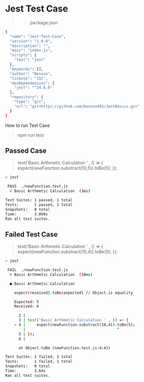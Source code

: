 # Jest Test Case

>>package.json
```bash
{
  "name": "Jest-Test-Case",
  "version": "1.0.0",
  "description": "",
  "main": "index.js",
  "scripts": {
    "test": "jest"
  },
  "keywords": [],
  "author": "Benson",
  "license": "ISC",
  "devDependencies": {
    "jest": "^24.8.0"
  },
  "repository": {
    "type": "git",
    "url": "git+https://github.com/bensond92/JestBasics.git"
  }
}

```
How to run Test Case
> npm run test

## Passed Case
>test('Basic Arthmetic Calculation ' , () => {
    expect(newFunction.substract(10,5)).toBe(5);
});

```bash
> jest

 PASS  ./newFunction.test.js
  √ Basic Arthmetic Calculation  (3ms)

Test Suites: 1 passed, 1 total
Tests:       1 passed, 1 total
Snapshots:   0 total
Time:        3.098s
Ran all test suites.
```


## Failed Test Case
>test('Basic Arthmetic Calculation ' , () => {
    expect(newFunction.substract(10,4)).toBe(5);
});

```bash
> jest

 FAIL  ./newFunction.test.js
  × Basic Arthmetic Calculation  (10ms)

  ● Basic Arthmetic Calculation

    expect(received).toBe(expected) // Object.is equality

    Expected: 5
    Received: 6

      2 |
      3 | test('Basic Arthmetic Calculation ' , () => {
    > 4 |     expect(newFunction.substract(10,4)).toBe(5);
        |                                         ^
      5 | });
      6 |

      at Object.toBe (newFunction.test.js:4:41)

Test Suites: 1 failed, 1 total
Tests:       1 failed, 1 total
Snapshots:   0 total
Time:        3.64s
Ran all test suites.
```

